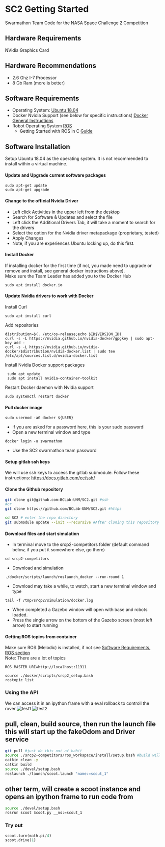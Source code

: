 # SC2 Getting Started
Swarmathon Team Code for the NASA Space Challenge 2 Competition

## Hardware Requirements
NVidia Graphics Card

## Hardware Recommendations
* 2.6 Ghz I-7 Processor
* 8 Gb Ram (more is better)

## Software Requirements
* Operating System: [Ubuntu 18.04](https://releases.ubuntu.com/18.04.4/)
* Docker Nvidia Support (see below for specific instructions) [Docker General Instructions](https://docs.docker.com/engine/install/ubuntu/#installation-methods
)
* Robot Operating System [ROS](http://wiki.ros.org/melodic/Installation/Ubuntu)
  * Getting Started with ROS in C [Guide](https://www.cse.sc.edu/~jokane/agitr/agitr-letter.pdf)

## Software Installation
Setup Ubuntu 18.04 as the operating system. It is not recommended to install within a virtual machine.  

#### Update and Upgrade current software packages
```
sudo apt-get update
sudo apt-get upgrade
```
#### Change to the official Nvidia Driver
* Left click Activities in the upper left from the desktop
* Search for Software & Updates and select the file
* Left click the Additional Drivers Tab, it will take a moment to search for the drivers
* Select the option for the Nvidia driver metapackage <version> (proprietary, tested)
* Apply Changes
* Note, if you are experiences Ubuntu locking up, do this first.

#### Install Docker
If installing docker for the first time (if not, you made need to upgrade or remove and install, see general docker instructions above).  
Make sure the Team Leader has added you to the Docker Hub
```
sudo apt install docker.io
```
#### Update Nvidia drivers to work with Docker
Install Curl
```
sudo apt install curl
```
Add repositories
```
distribution=$(. /etc/os-release;echo $ID$VERSION_ID)
curl -s -L https://nvidia.github.io/nvidia-docker/gpgkey | sudo apt-key add -
curl -s -L https://nvidia.github.io/nvidia-docker/$distribution/nvidia-docker.list | sudo tee /etc/apt/sources.list.d/nvidia-docker.list
```
Install Nvidia Docker support packages
```
 sudo apt update 
 sudo apt install nvidia-container-toolkit
```
Restart Docker daemon with Nvidia support
```
sudo systemctl restart docker
```
#### Pull docker image
```
sudo usermod -aG docker ${USER}
```
* If you are asked for a password here, this is your sudo password
* Open a new terminal window and type
```
docker login -u swarmathon
```
* Use the SC2 swarmathon team password

#### Setup gitlab ssh keys
We will use ssh keys to access the gitlab submodule. Follow these instructions: https://docs.gitlab.com/ee/ssh/

#### Clone the Github repository
```BASH
git clone git@github.com:BCLab-UNM/SC2.git #ssh
#or
git clone https://github.com/BCLab-UNM/SC2.git #https

cd SC2 # enter the repo directory
git submodule update --init --recursive #After cloning this repository you need to initialize and update the submodule(s)
```

#### Download files and start simulation
* In terminal move to the srcp2-competitors folder (default command below, if you put it somewhere else, go there)
```
cd srcp2-competitors
```
* Download and simulation
```
./docker/scripts/launch/roslaunch_docker --run-round 1
```
* Download may take a while, to watch, start a new terminal window and type
```
tail -f /tmp/srcp2/simulation/docker.log
```
* When completed a Gazebo window will open with base and robots loaded.
* Press the single arrow on the bottom of the Gazebo screen (most left arrow) to start running

#### Getting ROS topics from container
Make sure ROS (Melodic) is installed, if not see [Software Requirements, ROS section](#software-requirements)  
Note: There are a lot of topics
```
ROS_MASTER_URI=http://localhost:11311 

source ./docker/scripts/srcp2_setup.bash
rostopic list
```
### Using the API
We can access it in an ipython frame with a eval rollback to controll the rover
![test1](https://user-images.githubusercontent.com/27081199/82724327-221d8000-9c8a-11ea-9536-7c83e797a8bc.gif)
![test2](https://user-images.githubusercontent.com/27081199/82724332-29448e00-9c8a-11ea-8538-30b8acbd191f.gif)

## pull, clean, build source, then run the launch file this will start up the fakeOdom and Driver service
```bash
git pull #just do this out of habit
source ./srcp2-competitors/ros_workspace/install/setup.bash #build will fail if you don't
catkin clean -y 
catkin build
source ./devel/setup.bash
roslaunch ./launch/scoot.launch "name:=scout_1"
```
## other term, will create a scoot instance and opens an ipython frame to run code from
```bash
source ./devel/setup.bash
rosrun scoot Scoot.py __ns:=scout_1
```
### Try out 
```python 
scoot.turn(math.pi/4)
scoot.drive(1)
```
